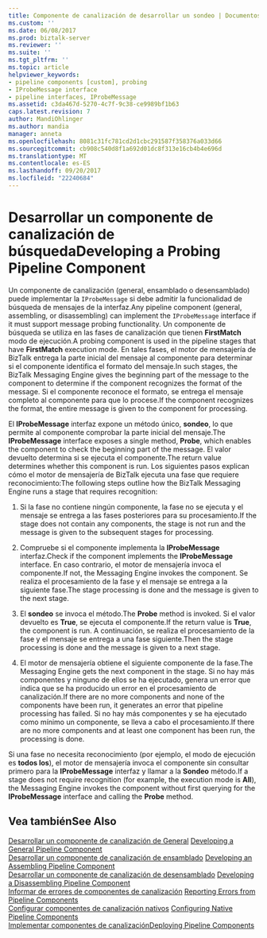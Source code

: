 ```yaml
---
title: Componente de canalización de desarrollar un sondeo | Documentos de Microsoft
ms.custom: ''
ms.date: 06/08/2017
ms.prod: biztalk-server
ms.reviewer: ''
ms.suite: ''
ms.tgt_pltfrm: ''
ms.topic: article
helpviewer_keywords:
- pipeline components [custom], probing
- IProbeMessage interface
- pipeline interfaces, IProbeMessage
ms.assetid: c3da467d-5270-4c7f-9c38-ce9989bf1b63
caps.latest.revision: 7
author: MandiOhlinger
ms.author: mandia
manager: anneta
ms.openlocfilehash: 8081c31fc781cd2d1cbc291587f358376a033d66
ms.sourcegitcommit: cb908c540d8f1a692d01dc8f313e16cb4b4e696d
ms.translationtype: MT
ms.contentlocale: es-ES
ms.lasthandoff: 09/20/2017
ms.locfileid: "22240684"
---
```

# <a name="developing-a-probing-pipeline-component"></a><span data-ttu-id="1703c-102">Desarrollar un componente de canalización de búsqueda</span><span class="sxs-lookup"><span data-stu-id="1703c-102">Developing a Probing Pipeline Component</span></span>
<span data-ttu-id="1703c-103">Un componente de canalización (general, ensamblado o desensamblado) puede implementar la `IProbeMessage` si debe admitir la funcionalidad de búsqueda de mensajes de la interfaz.</span><span class="sxs-lookup"><span data-stu-id="1703c-103">Any pipeline component (general, assembling, or disassembling) can implement the `IProbeMessage` interface if it must support message probing functionality.</span></span> <span data-ttu-id="1703c-104">Un componente de búsqueda se utiliza en las fases de canalización que tienen **FirstMatch** modo de ejecución.</span><span class="sxs-lookup"><span data-stu-id="1703c-104">A probing component is used in the pipeline stages that have **FirstMatch** execution mode.</span></span> <span data-ttu-id="1703c-105">En tales fases, el motor de mensajería de BizTalk entrega la parte inicial del mensaje al componente para determinar si el componente identifica el formato del mensaje.</span><span class="sxs-lookup"><span data-stu-id="1703c-105">In such stages, the BizTalk Messaging Engine gives the beginning part of the message to the component to determine if the component recognizes the format of the message.</span></span> <span data-ttu-id="1703c-106">Si el componente reconoce el formato, se entrega el mensaje completo al componente para que lo procese.</span><span class="sxs-lookup"><span data-stu-id="1703c-106">If the component recognizes the format, the entire message is given to the component for processing.</span></span>  
  
 <span data-ttu-id="1703c-107">El **IProbeMessage** interfaz expone un método único, **sondeo**, lo que permite al componente comprobar la parte inicial del mensaje.</span><span class="sxs-lookup"><span data-stu-id="1703c-107">The **IProbeMessage** interface exposes a single method, **Probe**, which enables the component to check the beginning part of the message.</span></span> <span data-ttu-id="1703c-108">El valor devuelto determina si se ejecuta el componente.</span><span class="sxs-lookup"><span data-stu-id="1703c-108">The return value determines whether this component is run.</span></span> <span data-ttu-id="1703c-109">Los siguientes pasos explican cómo el motor de mensajería de BizTalk ejecuta una fase que requiere reconocimiento:</span><span class="sxs-lookup"><span data-stu-id="1703c-109">The following steps outline how the BizTalk Messaging Engine runs a stage that requires recognition:</span></span>  
  
1.  <span data-ttu-id="1703c-110">Si la fase no contiene ningún componente, la fase no se ejecuta y el mensaje se entrega a las fases posteriores para su procesamiento.</span><span class="sxs-lookup"><span data-stu-id="1703c-110">If the stage does not contain any components, the stage is not run and the message is given to the subsequent stages for processing.</span></span>  
  
2.  <span data-ttu-id="1703c-111">Compruebe si el componente implementa la **IProbeMessage** interfaz.</span><span class="sxs-lookup"><span data-stu-id="1703c-111">Check if the component implements the **IProbeMessage** interface.</span></span> <span data-ttu-id="1703c-112">En caso contrario, el motor de mensajería invoca el componente.</span><span class="sxs-lookup"><span data-stu-id="1703c-112">If not, the Messaging Engine invokes the component.</span></span> <span data-ttu-id="1703c-113">Se realiza el procesamiento de la fase y el mensaje se entrega a la siguiente fase.</span><span class="sxs-lookup"><span data-stu-id="1703c-113">The stage processing is done and the message is given to the next stage.</span></span>  
  
3.  <span data-ttu-id="1703c-114">El **sondeo** se invoca el método.</span><span class="sxs-lookup"><span data-stu-id="1703c-114">The **Probe** method is invoked.</span></span> <span data-ttu-id="1703c-115">Si el valor devuelto es **True**, se ejecuta el componente.</span><span class="sxs-lookup"><span data-stu-id="1703c-115">If the return value is **True**, the component is run.</span></span> <span data-ttu-id="1703c-116">A continuación, se realiza el procesamiento de la fase y el mensaje se entrega a una fase siguiente.</span><span class="sxs-lookup"><span data-stu-id="1703c-116">Then the stage processing is done and the message is given to a next stage.</span></span>  
  
4.  <span data-ttu-id="1703c-117">El motor de mensajería obtiene el siguiente componente de la fase.</span><span class="sxs-lookup"><span data-stu-id="1703c-117">The Messaging Engine gets the next component in the stage.</span></span> <span data-ttu-id="1703c-118">Si no hay más componentes y ninguno de ellos se ha ejecutado, genera un error que indica que se ha producido un error en el procesamiento de canalización.</span><span class="sxs-lookup"><span data-stu-id="1703c-118">If there are no more components and none of the components have been run, it generates an error that pipeline processing has failed.</span></span> <span data-ttu-id="1703c-119">Si no hay más componentes y se ha ejecutado como mínimo un componente, se lleva a cabo el procesamiento.</span><span class="sxs-lookup"><span data-stu-id="1703c-119">If there are no more components and at least one component has been run, the processing is done.</span></span>  
  
 <span data-ttu-id="1703c-120">Si una fase no necesita reconocimiento (por ejemplo, el modo de ejecución es **todos los**), el motor de mensajería invoca el componente sin consultar primero para la **IProbeMessage** interfaz y llamar a la **Sondeo** método.</span><span class="sxs-lookup"><span data-stu-id="1703c-120">If a stage does not require recognition (for example, the execution mode is **All**), the Messaging Engine invokes the component without first querying for the **IProbeMessage** interface and calling the **Probe** method.</span></span>  
  
## <a name="see-also"></a><span data-ttu-id="1703c-121">Vea también</span><span class="sxs-lookup"><span data-stu-id="1703c-121">See Also</span></span>  
 <span data-ttu-id="1703c-122">[Desarrollar un componente de canalización de General](../core/developing-a-general-pipeline-component.md) </span><span class="sxs-lookup"><span data-stu-id="1703c-122">[Developing a General Pipeline Component](../core/developing-a-general-pipeline-component.md) </span></span>  
 <span data-ttu-id="1703c-123">[Desarrollar un componente de canalización de ensamblado](../core/developing-an-assembling-pipeline-component.md) </span><span class="sxs-lookup"><span data-stu-id="1703c-123">[Developing an Assembling Pipeline Component](../core/developing-an-assembling-pipeline-component.md) </span></span>  
 <span data-ttu-id="1703c-124">[Desarrollar un componente de canalización de desensamblado](../core/developing-a-disassembling-pipeline-component.md) </span><span class="sxs-lookup"><span data-stu-id="1703c-124">[Developing a Disassembling Pipeline Component](../core/developing-a-disassembling-pipeline-component.md) </span></span>  
 <span data-ttu-id="1703c-125">[Informar de errores de componentes de canalización](../core/reporting-errors-from-pipeline-components.md) </span><span class="sxs-lookup"><span data-stu-id="1703c-125">[Reporting Errors from Pipeline Components](../core/reporting-errors-from-pipeline-components.md) </span></span>  
 <span data-ttu-id="1703c-126">[Configurar componentes de canalización nativos](../core/configuring-native-pipeline-components.md) </span><span class="sxs-lookup"><span data-stu-id="1703c-126">[Configuring Native Pipeline Components](../core/configuring-native-pipeline-components.md) </span></span>  
 [<span data-ttu-id="1703c-127">Implementar componentes de canalización</span><span class="sxs-lookup"><span data-stu-id="1703c-127">Deploying Pipeline Components</span></span>](../core/deploying-pipeline-components.md)